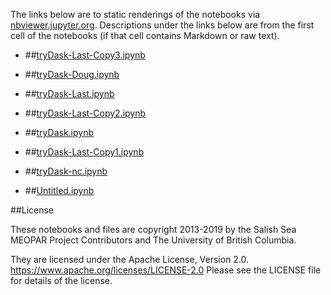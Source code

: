 The links below are to static renderings of the notebooks via
[nbviewer.jupyter.org](https://nbviewer.jupyter.org/).
Descriptions under the links below are from the first cell of the notebooks
(if that cell contains Markdown or raw text).

* ##[tryDask-Last-Copy3.ipynb](https://nbviewer.jupyter.org/urls/bitbucket.org/salishsea/analysis-elise-2/raw/tip/notebooks/tryDask-Last-Copy3.ipynb)  
    
* ##[tryDask-Doug.ipynb](https://nbviewer.jupyter.org/urls/bitbucket.org/salishsea/analysis-elise-2/raw/tip/notebooks/tryDask-Doug.ipynb)  
    
* ##[tryDask-Last.ipynb](https://nbviewer.jupyter.org/urls/bitbucket.org/salishsea/analysis-elise-2/raw/tip/notebooks/tryDask-Last.ipynb)  
    
* ##[tryDask-Last-Copy2.ipynb](https://nbviewer.jupyter.org/urls/bitbucket.org/salishsea/analysis-elise-2/raw/tip/notebooks/tryDask-Last-Copy2.ipynb)  
    
* ##[tryDask.ipynb](https://nbviewer.jupyter.org/urls/bitbucket.org/salishsea/analysis-elise-2/raw/tip/notebooks/tryDask.ipynb)  
    
* ##[tryDask-Last-Copy1.ipynb](https://nbviewer.jupyter.org/urls/bitbucket.org/salishsea/analysis-elise-2/raw/tip/notebooks/tryDask-Last-Copy1.ipynb)  
    
* ##[tryDask-nc.ipynb](https://nbviewer.jupyter.org/urls/bitbucket.org/salishsea/analysis-elise-2/raw/tip/notebooks/tryDask-nc.ipynb)  
    
* ##[Untitled.ipynb](https://nbviewer.jupyter.org/urls/bitbucket.org/salishsea/analysis-elise-2/raw/tip/notebooks/Untitled.ipynb)  
    

##License

These notebooks and files are copyright 2013-2019
by the Salish Sea MEOPAR Project Contributors
and The University of British Columbia.

They are licensed under the Apache License, Version 2.0.
https://www.apache.org/licenses/LICENSE-2.0
Please see the LICENSE file for details of the license.
